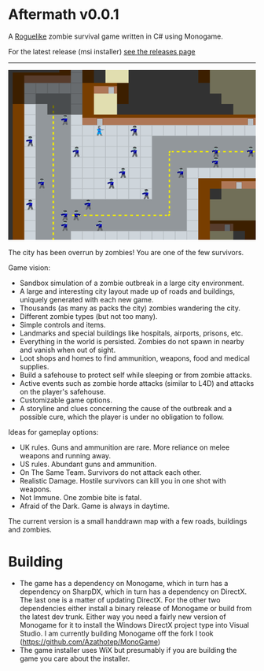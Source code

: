 Aftermath v0.0.1
============

A [Roguelike](http://roguebasin.roguelikedevelopment.org/index.php?title=Berlin_Interpretation) zombie survival game
written in C# using Monogame.

For the latest release (msi installer) [see the releases page](https://github.com/Azathotep/Aftermath/releases)

-----

![Screenshot](https://github.com/Azathotep/Aftermath/raw/master//Images/screenshot1.png)

The city has been overrun by zombies! You are one of the few survivors.

Game vision:

 - Sandbox simulation of a zombie outbreak in a large city environment.
 - A large and interesting city layout made up of roads and buildings, uniquely generated with each new game.
 - Thousands (as many as packs the city) zombies wandering the city.
 - Different zombie types (but not too many).
 - Simple controls and items.
 - Landmarks and special buildings like hospitals, airports, prisons, etc.
 - Everything in the world is persisted. Zombies do not spawn in nearby and vanish when out of sight.
 - Loot shops and homes to find ammunition, weapons, food and medical supplies.
 - Build a safehouse to protect self while sleeping or from zombie attacks.
 - Active events such as zombie horde attacks (similar to L4D) and attacks on the player's safehouse.
 - Customizable game options.
 - A storyline and clues concerning the cause of the outbreak and a possible cure, which the player is under no obligation to follow.

Ideas for gameplay options:
 - UK rules. Guns and ammunition are rare. More reliance on melee weapons and running away.
 - US rules. Abundant guns and ammunition.
 - On The Same Team. Survivors do not attack each other.
 - Realistic Damage. Hostile survivors can kill you in one shot with weapons.
 - Not Immune. One zombie bite is fatal.
 - Afraid of the Dark. Game is always in daytime.

The current version is a small handdrawn map with a few roads, buildings and zombies.

Building
======

 - The game has a dependency on Monogame, which in turn has a dependency on SharpDX, which in turn has a dependency on DirectX. The last one is a matter of updating DirectX. For the other two dependencies either install a binary release of Monogame or build from the latest dev trunk. Either way you need a fairly new version of Monogame for it to install the Windows DirectX project type into Visual Studio. I am currently building Monogame off the fork I took (https://github.com/Azathotep/MonoGame)
 - The game installer uses WiX but presumably if you are building the game you care about the installer.
